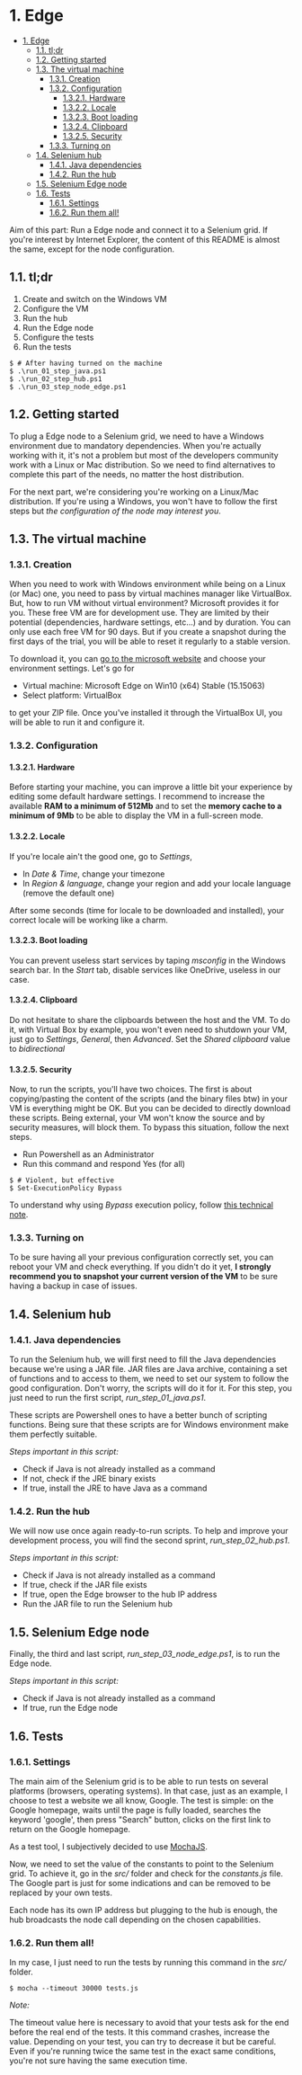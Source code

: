 # 1. Edge

<!-- TOC -->

- [1. Edge](#1-edge)
    - [1.1. tl;dr](#11-tldr)
    - [1.2. Getting started](#12-getting-started)
    - [1.3. The virtual machine](#13-the-virtual-machine)
        - [1.3.1. Creation](#131-creation)
        - [1.3.2. Configuration](#132-configuration)
            - [1.3.2.1. Hardware](#1321-hardware)
            - [1.3.2.2. Locale](#1322-locale)
            - [1.3.2.3. Boot loading](#1323-boot-loading)
            - [1.3.2.4. Clipboard](#1324-clipboard)
            - [1.3.2.5. Security](#1325-security)
        - [1.3.3. Turning on](#133-turning-on)
    - [1.4. Selenium hub](#14-selenium-hub)
        - [1.4.1. Java dependencies](#141-java-dependencies)
        - [1.4.2. Run the hub](#142-run-the-hub)
    - [1.5. Selenium Edge node](#15-selenium-edge-node)
    - [1.6. Tests](#16-tests)
        - [1.6.1. Settings](#161-settings)
        - [1.6.2. Run them all!](#162-run-them-all)

<!-- /TOC -->

Aim of this part: Run a Edge node and connect it to a Selenium grid.
If you're interest by Internet Explorer, the content of this README is almost the same, except for the node configuration.

## 1.1. tl;dr

1. Create and switch on the Windows VM
2. Configure the VM
3. Run the hub
4. Run the Edge node
5. Configure the tests
6. Run the tests

```shell
$ # After having turned on the machine
$ .\run_01_step_java.ps1
$ .\run_02_step_hub.ps1
$ .\run_03_step_node_edge.ps1
```

## 1.2. Getting started

To plug a Edge node to a Selenium grid, we need to have a Windows environment due to mandatory dependencies. When you're actually working with it, it's not a problem but most of the developers community work with a Linux or Mac distribution. So we need to find alternatives to complete this part of the needs, no matter the host distribution.

For the next part, we're considering you're working on a Linux/Mac distribution. If you're using a Windows, you won't have to follow the first steps but _the configuration of the node may interest you_.

## 1.3. The virtual machine
### 1.3.1. Creation

When you need to work with Windows environment while being on a Linux (or Mac) one, you need to pass by virtual machines manager like VirtualBox. But, how to run VM without virtual environment? Microsoft provides it for you. These free VM are for development use. They are limited by their potential (dependencies, hardware settings, etc...) and by duration. You can only use each free VM for 90 days. But if you create a snapshot during the first days of the trial, you will be able to reset it regularly to a stable version.

To download it, you can [go to the microsoft website](https://developer.microsoft.com/en-us/microsoft-edge/tools/vms/) and choose your environment settings. Let's go for 

* Virtual machine: Microsoft Edge on Win10 (x64) Stable (15.15063)
* Select platform: VirtualBox

to get your ZIP file. Once you've installed it through the VirtualBox UI, you will be able to run it and configure it. 

### 1.3.2. Configuration
#### 1.3.2.1. Hardware

Before starting your machine, you can improve a little bit your experience by editing some default hardware settings. I recommend to increase the available __RAM to a minimum of 512Mb__ and to set the __memory cache to a minimum of 9Mb__ to be able to display the VM in a full-screen mode.

#### 1.3.2.2. Locale

If you're locale ain't the good one, go to _Settings_, 

* In _Date & Time_, change your timezone
* In _Region & language_, change your region and add your locale language (remove the default one)

After some seconds (time for locale to be downloaded and installed), your correct locale will be working like a charm.  

#### 1.3.2.3. Boot loading

You can prevent useless start services by taping _msconfig_ in the Windows search bar. In the _Start_ tab, disable services like OneDrive, useless in our case.

#### 1.3.2.4. Clipboard

Do not hesitate to share the clipboards between the host and the VM. To do it, with Virtual Box by example, you won't even need to shutdown your VM, just go 
to _Settings_, _General_, then _Advanced_. Set the _Shared clipboard_ value to _bidirectional_

#### 1.3.2.5. Security

Now, to run the scripts, you'll have two choices. The first is about copying/pasting the content of the scripts (and the binary files btw) in your VM is everything might be OK. But you can be decided to directly download these scripts. Being external, your VM won't know the source and by security measures, will block them. To bypass this situation, follow the next steps.

* Run Powershell as an Administrator
* Run this command and respond Yes (for all)

```shell
$ # Violent, but effective
$ Set-ExecutionPolicy Bypass
```

To understand why using _Bypass_ execution policy, follow [this technical note](https://4sysops.com/archives/powershell-bypass-executionpolicy-to-run-downloaded-scripts/).

### 1.3.3. Turning on

To be sure having all your previous configuration correctly set, you can reboot your VM and check everything. If you didn't do it yet, __I strongly recommend you to snapshot your current version of the VM__ to be sure having a backup in case of issues.

## 1.4. Selenium hub
### 1.4.1. Java dependencies

To run the Selenium hub, we will first need to fill the Java dependencies because we're using a JAR file. JAR files are Java archive, containing a set of functions and to access to them, we need to set our system to follow the good configuration. Don't worry, the scripts will do it for it. For this step, you just need to run the first script, _run_step_01_java.ps1_.

These scripts are Powershell ones to have a better bunch of scripting functions. Being sure that these scripts are for Windows environment make them perfectly suitable.

_Steps important in this script:_

* Check if Java is not already installed as a command
* If not, check if the JRE binary exists
* If true, install the JRE to have Java as a command

### 1.4.2. Run the hub

We will now use once again ready-to-run scripts. To help and improve your development process, you will find the second sprint, _run_step_02_hub.ps1_.

_Steps important in this script:_

* Check if Java is not already installed as a command
* If true, check if the JAR file exists
* If true, open the Edge browser to the hub IP address
* Run the JAR file to run the Selenium hub

## 1.5. Selenium Edge node

Finally, the third and last script, _run_step_03_node_edge.ps1_, is to run the Edge node.

_Steps important in this script:_

* Check if Java is not already installed as a command
* If true, run the Edge node

## 1.6. Tests
### 1.6.1. Settings

The main aim of the Selenium grid is to be able to run tests on several platforms (browsers, operating systems). In that case, just as an example, I choose to test a website we all know, Google. The test is simple: on the Google homepage, waits until the page is fully loaded, searches the keyword 'google', then press "Search" button, clicks on the first link to return on the Google homepage.

As a test tool, I subjectively decided to use [MochaJS](https://mochajs.org/).

Now, we need to set the value of the constants to point to the Selenium grid. To achieve it, go in the _src/_ folder and check for the _constants.js_ file. The Google part is just for some indications and can be removed to be replaced by your own tests.

Each node has its own IP address but plugging to the hub is enough, the hub broadcasts the node call depending on the chosen capabilities.

### 1.6.2. Run them all!

In my case, I just need to run the tests by running this command in the _src/_ folder.

```shell
$ mocha --timeout 30000 tests.js
```

_Note:_

The timeout value here is necessary to avoid that your tests ask for the end before the real end of the tests. It this command crashes, increase the value. Depending on your test, you can try to decrease it but be careful. Even if you're running twice the same test in the exact same conditions, you're not sure having the same execution time.
